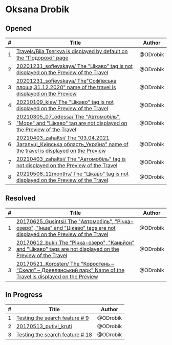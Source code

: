 # Oksana Drobik

## Opened

| #   | Title | Author
| --- | ---   | ----
| 1   | [Travels/Bila Tserkva is displayed by default on the "Подорожі" page](https://github.com/users/scholokov/projects/4/views/3?pane=issue&itemId=41904386)   | @ODrobik
| 2   | [20201231_sofievskaya/ The "Цікаво" tag is not displayed on the Preview of the Travel](https://github.com/users/scholokov/projects/4/views/3?pane=issue&itemId=52443137)   | @ODrobik
| 3   | [20201231_sofievskaya/ The"Софі́ївська площа,31.12.2020" name of the travel is displayed on the Preview](https://github.com/users/scholokov/projects/4/views/3?pane=issue&itemId=52443787)   | @ODrobik
| 4   | [20210109_kiev/ The "Цікаво" tag is not displayed on the Preview of the Travel](https://github.com/users/scholokov/projects/4/views/3?pane=issue&itemId=52444386)   | @ODrobik
| 5   | [20210305_07_odessa/ The "Автомобіль", "Море" and "Цікаво" tag are not displayed on the Preview of the Travel](https://github.com/users/scholokov/projects/4/views/3?pane=issue&itemId=52444896)   | @ODrobik
| 6   | [20210403_zahaltsi/ The "03.04.2021 Загальці_Київська область_Україна" name of the travel is displayed on the Preview](https://github.com/users/scholokov/projects/4/views/3?pane=issue&itemId=52445689)   | @ODrobik
| 7   | [20210403_zahaltsi/ The "Автомобіль" tag is not displayed on the Preview of the Travel](https://github.com/users/scholokov/projects/4/views/3?pane=issue&itemId=52446220)   | @ODrobik
| 8   | [20210508_12months/ The "Цікаво" tag is not displayed on the Preview of the Travel](https://github.com/users/scholokov/projects/4/views/3?pane=issue&itemId=52447040)   | @ODrobik



## Resolved

| #   | Title | Author
| --- | ---   | ----
| 1   | [20170625_Gusintsi/ The "Автомобіль", "Річка-озеро", "Iнше" and "Цікаво" tags are not displayed on the Preview of the Travel](https://github.com/users/scholokov/projects/4/views/3?pane=issue&itemId=51778143)  | @ODrobik
| 2   | [20170612_buki/ The "Річка-озеро", "Каньйон" and "Цікаво" tags are not displayed on the Preview of the Travel](https://github.com/users/scholokov/projects/4/views/3?pane=issue&itemId=51776491)   | @ODrobik
| 3   | [20170521_Korosten/ The "Коростень – “Скеля” – Древлянський парк" Name of the Travel is displayed on the Preview](https://github.com/users/scholokov/projects/4/views/3?pane=issue&itemId=50451383)   | @ODrobik



## In Progress

| #   | Title | Author
| --- | ---   | ----
| 1   | [Testing the search feature # 9](https://github.com/users/scholokov/projects/4/views/3?pane=issue&itemId=48924403)   | @ODrobik
| 2   | [20170513_putivl_kruti](https://github.com/users/scholokov/projects/4/views/3?pane=issue&itemId=22400780)   | @ODrobik
| 3   | [Testing the search feature # 18](https://github.com/users/scholokov/projects/4/views/3?pane=issue&itemId=51015412)   | @ODrobik
